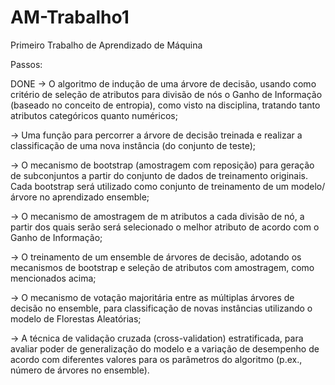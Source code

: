 # AM-Trabalho1
Primeiro Trabalho de Aprendizado de Máquina

Passos:

DONE -> O algoritmo de indução de uma árvore de decisão, usando como critério de seleção de atributos para divisão de nós o Ganho de Informação (baseado no conceito de entropia), como visto na disciplina, tratando tanto atributos categóricos quanto numéricos;

-> Uma função para percorrer a árvore de decisão treinada e realizar a classificação de uma nova instância (do conjunto de teste);

-> O mecanismo de bootstrap (amostragem com reposição) para geração de subconjuntos a partir do conjunto de dados de treinamento originais. Cada bootstrap será utilizado como conjunto de treinamento de um modelo/árvore no aprendizado ensemble;

-> O mecanismo de amostragem de m atributos a cada divisão de nó, a partir dos quais serão será selecionado o melhor atributo de acordo com o Ganho de Informação;

-> O treinamento de um ensemble de árvores de decisão, adotando os mecanismos de bootstrap e seleção de atributos com amostragem, como mencionados acima;

-> O mecanismo de votação majoritária entre as múltiplas árvores de decisão no ensemble, para classificação de novas instâncias utilizando o modelo de Florestas Aleatórias;

-> A técnica de validação cruzada (cross-validation) estratificada, para avaliar poder de generalização do modelo e a variação de desempenho de acordo com diferentes valores para os parâmetros do algoritmo (p.ex., número de árvores no ensemble).

